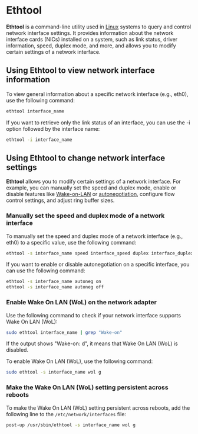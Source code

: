 # Ethtool

**Ethtool** is a command-line utility used in [Linux](linux.md) systems to query and control network interface settings. It provides information about the network interface cards (NICs) installed on a system, such as link status, driver information, speed, duplex mode, and more, and allows you to modify certain settings of a network interface.

## Using Ethtool to view network interface information

To view general information about a specific network interface (e.g., eth0), use the following command:

```sh
ethtool interface_name
```

If you want to retrieve only the link status of an interface, you can use the ﻿-i option followed by the interface name:

```sh
ethtool -i interface_name
```

## Using Ethtool to change network interface settings

**Ethtool** allows you to modify certain settings of a network interface. For example, you can manually set the speed and duplex mode, enable or disable features like [Wake-on-LAN](wakeonlan.md) or [autonegotiation](autonegotiation.md), configure flow control settings, and adjust ring buffer sizes.

### Manually set the speed and duplex mode of a network interface

To manually set the speed and duplex mode of a network interface (e.g., eth0) to a specific value, use the following command:

```sh
ethtool -s interface_name speed interface_speed duplex interface_duplex
```

If you want to enable or disable autonegotiation on a specific interface, you can use the following command:

```sh
ethtool -s interface_name autoneg on
ethtool -s interface_name autoneg off
```

### Enable Wake On LAN (WoL) on the network adapter

Use the following command to check if your network interface supports Wake On LAN (WoL):

```sh
sudo ethtool interface_name | grep "Wake-on"
```

If the output shows "Wake-on: d", it means that Wake On LAN (WoL) is disabled.

To enable Wake On LAN (WoL), use the following command:

```sh
sudo ethtool -s interface_name wol g
```

### Make the Wake On LAN (WoL) setting persistent across reboots

To make the Wake On LAN (WoL) setting persistent across reboots, add the following line to the `/etc/network/interfaces` file:

```sh
post-up /usr/sbin/ethtool -s interface_name wol g
```
